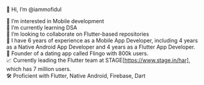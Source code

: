👋 Hi, I’m @iammofidul 

👀 I’m interested in Mobile development   
🌱 I’m currently learning DSA   
💞️ I’m looking to collaborate on Flutter-based repositories   
🍎 I have 6 years of experience as a Mobile App Developer, including 4 years as a Native Android App Developer and 4 years as a Flutter App Developer.   
🚀 Founder of a dating app called Flingo with 800k users.   
📈 Currently leading the Flutter team at STAGE[https://www.stage.in/har], which has 7 million users.   
🛠️ Proficient with Flutter, Native Android, Firebase, Dart    

<!---
iammofidul/iammofidul is a ✨ special ✨ repository because its `README.md` (this file) appears on your GitHub profile.
You can click the Preview link to take a look at your changes.
--->

